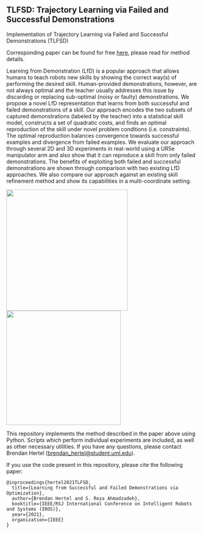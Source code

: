 ## TLFSD: Trajectory Learning via Failed and Successful Demonstrations

Implementation of Trajectory Learning via Failed and Successful Demonstrations (TLFSD)

Corresponding paper can be found for free [here](https://arxiv.org/abs/2107.11918), please read for method details.

Learning from Demonstration (LfD) is a popular approach that allows humans to teach robots new skills by showing the correct way(s) of performing the desired skill. Human-provided demonstrations, however, are not always optimal and the teacher usually addresses this issue by discarding or replacing sub-optimal (noisy or faulty) demonstrations. We propose a novel LfD representation that learns from both successful and failed demonstrations of a skill. Our approach encodes the two subsets of captured demonstrations (labeled by the teacher) into a statistical skill model, constructs a set of quadratic costs, and finds an optimal reproduction of the skill under novel problem conditions (i.e. constraints). The optimal reproduction balances convergence towards successful examples and divergence from failed examples. We evaluate our approach through several 2D and 3D experiments in real-world using a UR5e manipulator arm and also show that it can reproduce a skill from only failed demonstrations. The benefits of exploiting both failed and successful demonstrations are shown through comparison with two existing LfD approaches. We also compare our approach against an existing skill refinement method and show its capabilities in a multi-coordinate setting.

<img src="https://github.com/brenhertel/TLFSD/blob/main/pictures/paper_figures/reaching_2D.png" alt="" width="318"/> <img src="https://github.com/brenhertel/TLFSD/blob/main/pictures/paper_figures/robot_reaching.png" alt="" width="300"/>

This repository implements the method described in the paper above using Python. Scripts which perform individual experiments are included, as well as other necessary utilities. If you have any questions, please contact Brendan Hertel (brendan_hertel@student.uml.edu).

If you use the code present in this repository, please cite the following paper:
```
@inproceedings{hertel2021TLFSD,
  title={Learning from Successful and Failed Demonstrations via Optimization},
  author={Brendan Hertel and S. Reza Ahmadzadeh},
  booktitle={IEEE/RSJ International Conference on Intelligent Robots and Systems (IROS)},
  year={2021},
  organization={IEEE}
}
```
